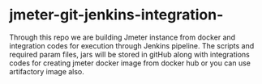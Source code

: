 # jmeter-git-jenkins-integration-
Through this repo we are building Jmeter instance from docker and integration codes for execution through Jenkins pipeline.
The scripts and required param files, jars will be stored in gitHub along with
integrations codes for creating jmeter docker image from docker hub or you can use artifactory image also.
